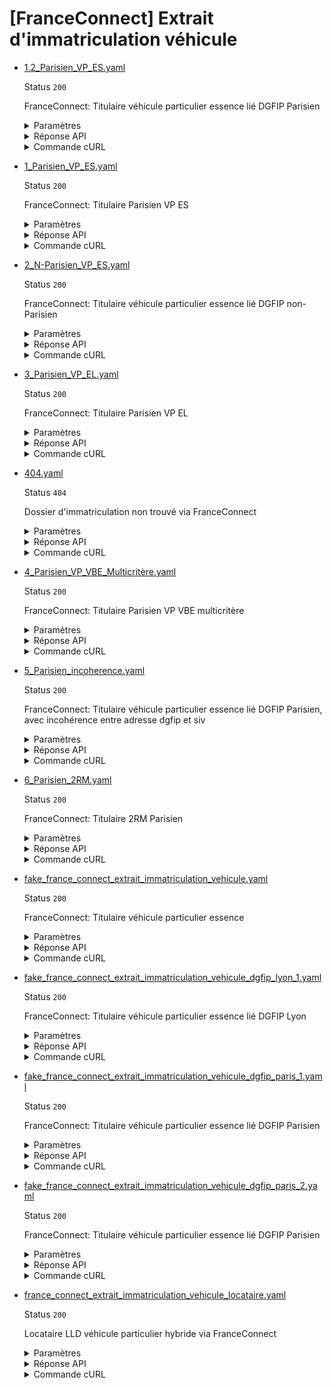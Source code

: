 # [FranceConnect] Extrait d'immatriculation véhicule
* [1.2_Parisien_VP_ES.yaml](1.2_Parisien_VP_ES.yaml)

  Status `200`

  FranceConnect: Titulaire véhicule particulier essence lié DGFIP Parisien

  <details><summary>Paramètres</summary>
  <p>

  ```json
  {
    "immatriculation": "ZB-383-DK"
  }
  ```

  </p>
  </details>

  <details><summary>Réponse API</summary>
  <p>

  ```json
  {
    "data": {
      "identite_particulier": {
        "nom": "CIS CINQUANTEUN",
        "prenom": "PRENOM GAUTIER",
        "sexe_etat_civil": "M",
        "annee_date_naissance": 1951,
        "mois_date_naissance": 8,
        "jour_date_naissance": 25,
        "code_departement_naissance": "75"
      },
      "adresse_particulier": {
        "complement_information": null,
        "num_voie": "172",
        "type_voie": "BOULEVARD",
        "libelle_voie": "SAINT GERMAIN",
        "code_postal_ville": "75006",
        "libelle_commune": "PARIS",
        "lieu_dit": null,
        "etage_escalier_appartement": null,
        "extension": null,
        "pays": "FRANCE"
      },
      "statut_rattachement": "titulaire",
      "donnees_immatriculation_vehicule": {
        "numero_immatriculation": "ZA-383-DK",
        "date_premiere_immatriculation": "2017-01-19",
        "statut_location": {
          "code": null,
          "label": null
        }
      },
      "caracteristiques_techniques_vehicule": {
        "marque": "PORSCHE",
        "type_variante_version": "9PAED2202",
        "denomination_commerciale": "CAYENNE",
        "masse_charge_maximale": 3080,
        "categorie_vehicule": {
          "code": "M1",
          "label": "Véhicule de transport de personnes comportant au maximum 8 places assises outre le siège du conducteur"
        },
        "genre_national": {
          "code": "VP",
          "label": "Véhicule Particulier"
        },
        "cylindree": 4511,
        "type_carburant": {
          "code": "ES",
          "label": "Essence"
        },
        "taux_co2": 378,
        "classe_environnementale": {
          "code": "Euro 4",
          "label": "Norme européenne d'émission Euro 4"
        }
      }
    },
    "links": {
    },
    "meta": {
    }
  }
  ```

  </p>
  </details>

  <details><summary>Commande cURL</summary>
  <p>

  ```bash
  curl -H "Authorization: Bearer $token_france_connect" --url "https://staging.particulier.api.gouv.fr/v3/ants/extrait_immatriculation_vehicule/france_connect?recipient=13002526500013"
  ```

  </p>
  </details>
* [1_Parisien_VP_ES.yaml](1_Parisien_VP_ES.yaml)

  Status `200`

  FranceConnect: Titulaire Parisien VP ES

  <details><summary>Paramètres</summary>
  <p>

  ```json
  {
    "immatriculation": "TM-001-KB"
  }
  ```

  </p>
  </details>

  <details><summary>Réponse API</summary>
  <p>

  ```json
  {
    "data": {
      "identite_particulier": {
        "nom": "CIS CINQUANTESEPT",
        "prenom": "PRENOM CHARLES",
        "sexe_etat_civil": "M",
        "annee_date_naissance": 1960,
        "mois_date_naissance": 4,
        "jour_date_naissance": 19,
        "code_departement_naissance": "70"
      },
      "adresse_particulier": {
        "complement_information": null,
        "num_voie": "8",
        "type_voie": "RUE",
        "libelle_voie": "JULIEN LACROIX",
        "code_postal_ville": "75020",
        "libelle_commune": "PARIS",
        "lieu_dit": null,
        "etage_escalier_appartement": null,
        "extension": null,
        "pays": "FRANCE"
      },
      "statut_rattachement": "titulaire",
      "donnees_immatriculation_vehicule": {
        "numero_immatriculation": "TM-001-KB",
        "date_premiere_immatriculation": "2017-01-19",
        "statut_location": {
          "code": null,
          "label": null
        }
      },
      "caracteristiques_techniques_vehicule": {
        "marque": "MAZDA",
        "type_variante_version": "CR1L8DXFABAAAAN",
        "denomination_commerciale": "MAZDA",
        "masse_charge_maximale": 2090,
        "categorie_vehicule": {
          "code": "M1",
          "label": "Véhicule de transport de personnes comportant au maximum 8 places assises outre le siège du conducteur"
        },
        "genre_national": {
          "code": "VP",
          "label": "Véhicule Particulier"
        },
        "cylindree": 1798,
        "type_carburant": {
          "code": "ES",
          "label": "Essence"
        },
        "taux_co2": 190,
        "classe_environnementale": {
          "code": "Euro 4",
          "label": "Norme européenne d'émission Euro 4"
        }
      }
    },
    "links": {
    },
    "meta": {
    }
  }
  ```

  </p>
  </details>

  <details><summary>Commande cURL</summary>
  <p>

  ```bash
  curl -H "Authorization: Bearer $token_france_connect" --url "https://staging.particulier.api.gouv.fr/v3/ants/extrait_immatriculation_vehicule/france_connect?recipient=13002526500013"
  ```

  </p>
  </details>
* [2_N-Parisien_VP_ES.yaml](2_N-Parisien_VP_ES.yaml)

  Status `200`

  FranceConnect: Titulaire véhicule particulier essence lié DGFIP non-Parisien

  <details><summary>Paramètres</summary>
  <p>

  ```json
  {
    "immatriculation": "TM-002-KB"
  }
  ```

  </p>
  </details>

  <details><summary>Réponse API</summary>
  <p>

  ```json
  {
    "data": {
      "identite_particulier": {
        "nom": "CIS QUARANTESIX",
        "prenom": "PNM EMMA",
        "sexe_etat_civil": "F",
        "annee_date_naissance": 1947,
        "mois_date_naissance": 5,
        "jour_date_naissance": 20,
        "code_departement_naissance": "75"
      },
      "adresse_particulier": {
        "complement_information": null,
        "num_voie": "100",
        "type_voie": "BOULEVARD",
        "libelle_voie": "BAILLE",
        "code_postal_ville": "13005",
        "libelle_commune": "MARSEILLE",
        "lieu_dit": null,
        "etage_escalier_appartement": null,
        "extension": null,
        "pays": "FRANCE"
      },
      "statut_rattachement": "titulaire",
      "donnees_immatriculation_vehicule": {
        "numero_immatriculation": "TM-002-KB",
        "date_premiere_immatriculation": "2017-01-19",
        "statut_location": {
          "code": null,
          "label": null
        }
      },
      "caracteristiques_techniques_vehicule": {
        "marque": "MAZDA",
        "type_variante_version": "CR1L8DXFABAAAAN",
        "denomination_commerciale": "MAZDA",
        "masse_charge_maximale": 2090,
        "categorie_vehicule": {
          "code": "M1",
          "label": "Véhicule de transport de personnes comportant au maximum 8 places assises outre le siège du conducteur"
        },
        "genre_national": {
          "code": "VP",
          "label": "Véhicule Particulier"
        },
        "cylindree": 1798,
        "type_carburant": {
          "code": "ES",
          "label": "Essence"
        },
        "taux_co2": 190,
        "classe_environnementale": {
          "code": "Euro 4",
          "label": "Norme européenne d'émission Euro 4"
        }
      }
    },
    "links": {
    },
    "meta": {
    }
  }
  ```

  </p>
  </details>

  <details><summary>Commande cURL</summary>
  <p>

  ```bash
  curl -H "Authorization: Bearer $token_france_connect" --url "https://staging.particulier.api.gouv.fr/v3/ants/extrait_immatriculation_vehicule/france_connect?recipient=13002526500013"
  ```

  </p>
  </details>
* [3_Parisien_VP_EL.yaml](3_Parisien_VP_EL.yaml)

  Status `200`

  FranceConnect: Titulaire Parisien VP EL

  <details><summary>Paramètres</summary>
  <p>

  ```json
  {
    "immatriculation": "TM-003-KB"
  }
  ```

  </p>
  </details>

  <details><summary>Réponse API</summary>
  <p>

  ```json
  {
    "data": {
      "identite_particulier": {
        "nom": "CIS CINQUANTESEPT",
        "prenom": "PRENOM CHARLES",
        "sexe_etat_civil": "M",
        "annee_date_naissance": 1960,
        "mois_date_naissance": 4,
        "jour_date_naissance": 19,
        "code_departement_naissance": "70"
      },
      "adresse_particulier": {
        "complement_information": null,
        "num_voie": "8",
        "type_voie": "RUE",
        "libelle_voie": "JULIEN LACROIX",
        "code_postal_ville": "75020",
        "libelle_commune": "PARIS",
        "lieu_dit": null,
        "etage_escalier_appartement": null,
        "extension": null,
        "pays": "FRANCE"
      },
      "statut_rattachement": "titulaire",
      "donnees_immatriculation_vehicule": {
        "numero_immatriculation": "TM-003-KB",
        "date_premiere_immatriculation": "2021-01-01",
        "statut_location": {
          "code": null,
          "label": null
        }
      },
      "caracteristiques_techniques_vehicule": {
        "marque": "PEUGEOT",
        "type_variante_version": "WB9HR8",
        "denomination_commerciale": "207",
        "masse_charge_maximale": 1500,
        "categorie_vehicule": {
          "code": "M1",
          "label": "Véhicule de transport de personnes comportant au maximum 8 places assises outre le siège du conducteur"
        },
        "genre_national": {
          "code": "VP",
          "label": "Véhicule Particulier"
        },
        "cylindree": 1798,
        "type_carburant": {
          "code": "EL",
          "label": "Électricité"
        },
        "taux_co2": 0,
        "classe_environnementale": {
          "code": "Euro 4",
          "label": "Norme européenne d'émission Euro 4"
        }
      }
    },
    "links": {
    },
    "meta": {
    }
  }
  ```

  </p>
  </details>

  <details><summary>Commande cURL</summary>
  <p>

  ```bash
  curl -H "Authorization: Bearer $token_france_connect" --url "https://staging.particulier.api.gouv.fr/v3/ants/extrait_immatriculation_vehicule/france_connect?recipient=13002526500013"
  ```

  </p>
  </details>
* [404.yaml](404.yaml)

  Status `404`

  Dossier d'immatriculation non trouvé via FranceConnect

  <details><summary>Paramètres</summary>
  <p>

  ```json
  {
    "immatriculation": "XX-404-FC"
  }
  ```

  </p>
  </details>

  <details><summary>Réponse API</summary>
  <p>

  ```json
  {
    "errors": [
      {
        "code": "42003",
        "title": "Entité non trouvée",
        "detail": "Le ou les paramètre(s) d'entrée n'existent pas, ne sont pas connus, ou ne comportent aucune information pour cet appel. Veuillez vérifier que votre recherche est couverte par le périmètre de l'API.",
        "source": {
        },
        "meta": {
          "provider": "ANTS"
        }
      }
    ]
  }
  ```

  </p>
  </details>

  <details><summary>Commande cURL</summary>
  <p>

  ```bash
  curl -H "Authorization: Bearer $token_france_connect" --url "https://staging.particulier.api.gouv.fr/v3/ants/extrait_immatriculation_vehicule/france_connect?recipient=13002526500013"
  ```

  </p>
  </details>
* [4_Parisien_VP_VBE_Multicritère.yaml](4_Parisien_VP_VBE_Multicritère.yaml)

  Status `200`

  FranceConnect: Titulaire Parisien VP VBE multicritère

  <details><summary>Paramètres</summary>
  <p>

  ```json
  {
    "immatriculation": "TM-004-KB"
  }
  ```

  </p>
  </details>

  <details><summary>Réponse API</summary>
  <p>

  ```json
  {
    "data": {
      "identite_particulier": {
        "nom": "CIS CINQUANTESEPT",
        "prenom": "PRENOM CHARLES",
        "sexe_etat_civil": "M",
        "annee_date_naissance": 1960,
        "mois_date_naissance": 4,
        "jour_date_naissance": 19,
        "code_departement_naissance": "70"
      },
      "adresse_particulier": {
        "complement_information": null,
        "num_voie": "8",
        "type_voie": "RUE",
        "libelle_voie": "JULIEN LACROIX",
        "code_postal_ville": "75020",
        "libelle_commune": "PARIS",
        "lieu_dit": null,
        "etage_escalier_appartement": null,
        "extension": null,
        "pays": "FRANCE"
      },
      "statut_rattachement": "titulaire",
      "donnees_immatriculation_vehicule": {
        "numero_immatriculation": "TM-004-KB",
        "date_premiere_immatriculation": "2020-03-30",
        "statut_location": {
          "code": null,
          "label": null
        }
      },
      "caracteristiques_techniques_vehicule": {
        "marque": "PEUGEOT",
        "type_variante_version": "CR1L8DXFABAAAAN",
        "denomination_commerciale": "WB9HR8",
        "masse_charge_maximale": 2090,
        "categorie_vehicule": {
          "code": "M1",
          "label": "Véhicule de transport de personnes comportant au maximum 8 places assises outre le siège du conducteur"
        },
        "genre_national": {
          "code": "CTTE",
          "label": "Véhicule Particulier"
        },
        "cylindree": 120,
        "type_carburant": {
          "code": "EG",
          "label": "Bicarburation essence-GPL"
        },
        "taux_co2": 120,
        "classe_environnementale": {
          "code": "Euro 4",
          "label": "Norme européenne d'émission Euro 4"
        }
      }
    },
    "links": {
    },
    "meta": {
    }
  }
  ```

  </p>
  </details>

  <details><summary>Commande cURL</summary>
  <p>

  ```bash
  curl -H "Authorization: Bearer $token_france_connect" --url "https://staging.particulier.api.gouv.fr/v3/ants/extrait_immatriculation_vehicule/france_connect?recipient=13002526500013"
  ```

  </p>
  </details>
* [5_Parisien_incoherence.yaml](5_Parisien_incoherence.yaml)

  Status `200`

  FranceConnect: Titulaire véhicule particulier essence lié DGFIP Parisien, avec incohérence entre adresse dgfip et siv

  <details><summary>Paramètres</summary>
  <p>

  ```json
  {
    "immatriculation": "TM-005-KB"
  }
  ```

  </p>
  </details>

  <details><summary>Réponse API</summary>
  <p>

  ```json
  {
    "data": {
      "identite_particulier": {
        "nom": "CIS CINQUANTESEPT",
        "prenom": "PRENOM CHARLES",
        "sexe_etat_civil": "M",
        "annee_date_naissance": 1960,
        "mois_date_naissance": 4,
        "jour_date_naissance": 19,
        "code_departement_naissance": "70"
      },
      "adresse_particulier": {
        "complement_information": null,
        "num_voie": "8",
        "type_voie": "RUE",
        "libelle_voie": "JULIEN LACROIX",
        "code_postal_ville": "75020",
        "libelle_commune": "PARIS",
        "lieu_dit": null,
        "etage_escalier_appartement": null,
        "extension": null,
        "pays": "FRANCE"
      },
      "statut_rattachement": "titulaire",
      "donnees_immatriculation_vehicule": {
        "numero_immatriculation": "TM-005-KB",
        "date_premiere_immatriculation": "2017-01-19",
        "statut_location": {
          "code": null,
          "label": null
        }
      },
      "caracteristiques_techniques_vehicule": {
        "marque": "MAZDA",
        "type_variante_version": "CR1L8DXFABAAAAN",
        "denomination_commerciale": "MAZDA",
        "masse_charge_maximale": 2090,
        "categorie_vehicule": {
          "code": "M1",
          "label": "Véhicule de transport de personnes comportant au maximum 8 places assises outre le siège du conducteur"
        },
        "genre_national": {
          "code": "VP",
          "label": "Véhicule Particulier"
        },
        "cylindree": 1798,
        "type_carburant": {
          "code": "ES",
          "label": "Essence"
        },
        "taux_co2": 190,
        "classe_environnementale": {
          "code": "Euro 4",
          "label": "Norme européenne d'émission Euro 4"
        }
      }
    },
    "links": {
    },
    "meta": {
    }
  }
  ```

  </p>
  </details>

  <details><summary>Commande cURL</summary>
  <p>

  ```bash
  curl -H "Authorization: Bearer $token_france_connect" --url "https://staging.particulier.api.gouv.fr/v3/ants/extrait_immatriculation_vehicule/france_connect?recipient=13002526500013"
  ```

  </p>
  </details>
* [6_Parisien_2RM.yaml](6_Parisien_2RM.yaml)

  Status `200`

  FranceConnect: Titulaire 2RM Parisien

  <details><summary>Paramètres</summary>
  <p>

  ```json
  {
    "immatriculation": "TM-006-KB"
  }
  ```

  </p>
  </details>

  <details><summary>Réponse API</summary>
  <p>

  ```json
  {
    "data": {
      "identite_particulier": {
        "nom": "CIS CINQUANTESEPT",
        "prenom": "PRENOM CHARLES",
        "sexe_etat_civil": "M",
        "annee_date_naissance": 1960,
        "mois_date_naissance": 4,
        "jour_date_naissance": 19,
        "code_departement_naissance": "70"
      },
      "adresse_particulier": {
        "complement_information": null,
        "num_voie": "8",
        "type_voie": "RUE",
        "libelle_voie": "JULIEN LACROIX",
        "code_postal_ville": "75020",
        "libelle_commune": "PARIS",
        "lieu_dit": null,
        "etage_escalier_appartement": null,
        "extension": null,
        "pays": "FRANCE"
      },
      "statut_rattachement": "titulaire",
      "donnees_immatriculation_vehicule": {
        "numero_immatriculation": "TM-006-KB",
        "date_premiere_immatriculation": "2022-07-20",
        "statut_location": {
          "code": null,
          "label": null
        }
      },
      "caracteristiques_techniques_vehicule": {
        "marque": "MAZDA",
        "type_variante_version": "CR1L8DXFABAAAAN",
        "denomination_commerciale": "MAZDA",
        "masse_charge_maximale": 342,
        "categorie_vehicule": {
          "code": "L3e-A1",
          "label": "Véhicule de transport de personnes comportant au maximum 8 places assises outre le siège du conducteur"
        },
        "genre_national": {
          "code": "MTL",
          "label": "Véhicule Particulier"
        },
        "cylindree": 125,
        "type_carburant": {
          "code": "ES",
          "label": "Essence"
        },
        "taux_co2": 54,
        "classe_environnementale": {
          "code": "Euro 4",
          "label": "Norme européenne d'émission Euro 4"
        }
      },
      "links": {
      },
      "meta": {
      }
    }
  }
  ```

  </p>
  </details>

  <details><summary>Commande cURL</summary>
  <p>

  ```bash
  curl -H "Authorization: Bearer $token_france_connect" --url "https://staging.particulier.api.gouv.fr/v3/ants/extrait_immatriculation_vehicule/france_connect?recipient=13002526500013"
  ```

  </p>
  </details>
* [fake_france_connect_extrait_immatriculation_vehicule.yaml](fake_france_connect_extrait_immatriculation_vehicule.yaml)

  Status `200`

  FranceConnect: Titulaire véhicule particulier essence

  <details><summary>Paramètres</summary>
  <p>

  ```json
  {
    "immatriculation": "FC-123-AB"
  }
  ```

  </p>
  </details>

  <details><summary>Réponse API</summary>
  <p>

  ```json
  {
    "data": {
      "identite_particulier": {
        "nom": "DELATOUR",
        "prenom": "THOMAS",
        "sexe_etat_civil": "M",
        "annee_date_naissance": 1985,
        "mois_date_naissance": 3,
        "jour_date_naissance": 15,
        "code_departement_naissance": "75"
      },
      "adresse_particulier": {
        "complement_information": null,
        "num_voie": "12",
        "type_voie": "RUE",
        "libelle_voie": "DE LA PAIX",
        "code_postal_ville": "75011",
        "libelle_commune": "PARIS",
        "lieu_dit": null,
        "etage_escalier_appartement": null,
        "extension": null,
        "pays": "FRANCE"
      },
      "statut_rattachement": "titulaire",
      "donnees_immatriculation_vehicule": {
        "numero_immatriculation": "FC-123-AB",
        "date_premiere_immatriculation": "2021-04-16",
        "statut_location": {
          "code": null,
          "label": null
        }
      },
      "caracteristiques_techniques_vehicule": {
        "marque": "PEUGEOT",
        "type_variante_version": "FCDEF-G1H234",
        "denomination_commerciale": "3008",
        "masse_charge_maximale": 1890,
        "categorie_vehicule": {
          "code": "M1",
          "label": "Véhicule de transport de personnes comportant au maximum 8 places assises outre le siège du conducteur"
        },
        "genre_national": {
          "code": "VP",
          "label": "Véhicule Particulier"
        },
        "cylindree": 1600,
        "type_carburant": {
          "code": "ES",
          "label": "Essence"
        },
        "taux_co2": 115,
        "classe_environnementale": {
          "code": "Euro 6d",
          "label": "Norme européenne d'émission Euro 6d"
        }
      }
    },
    "links": {
    },
    "meta": {
    }
  }
  ```

  </p>
  </details>

  <details><summary>Commande cURL</summary>
  <p>

  ```bash
  curl -H "Authorization: Bearer $token_france_connect" --url "https://staging.particulier.api.gouv.fr/v3/ants/extrait_immatriculation_vehicule/france_connect?recipient=13002526500013"
  ```

  </p>
  </details>
* [fake_france_connect_extrait_immatriculation_vehicule_dgfip_lyon_1.yaml](fake_france_connect_extrait_immatriculation_vehicule_dgfip_lyon_1.yaml)

  Status `200`

  FranceConnect: Titulaire véhicule particulier essence lié DGFIP Lyon

  <details><summary>Paramètres</summary>
  <p>

  ```json
  {
    "immatriculation": "ZA-387-DK"
  }
  ```

  </p>
  </details>

  <details><summary>Réponse API</summary>
  <p>

  ```json
  {
    "data": {
      "identite_particulier": {
        "nom": "CIS CINQUANTESEPT",
        "prenom": "PRENOM CHARLES",
        "sexe_etat_civil": "M",
        "annee_date_naissance": 1957,
        "mois_date_naissance": 7,
        "jour_date_naissance": 12,
        "code_departement_naissance": "69"
      },
      "adresse_particulier": {
        "complement_information": null,
        "num_voie": "5",
        "type_voie": "PLACE",
        "libelle_voie": "BERTONE",
        "code_postal_ville": "69004",
        "libelle_commune": "LYON",
        "lieu_dit": null,
        "etage_escalier_appartement": "APPARTEMENT A56",
        "extension": null,
        "pays": "FRANCE"
      },
      "statut_rattachement": "titulaire",
      "donnees_immatriculation_vehicule": {
        "numero_immatriculation": "ZA-387-DK",
        "date_premiere_immatriculation": "2017-01-19",
        "statut_location": {
          "code": null,
          "label": null
        }
      },
      "caracteristiques_techniques_vehicule": {
        "marque": "VOLKSWAGEN",
        "type_variante_version": "16AACCZAX0FM6FM62Q030N7MGVIVR0",
        "denomination_commerciale": "JETTA",
        "masse_charge_maximale": 1920,
        "categorie_vehicule": {
          "code": "M1",
          "label": "Véhicule de transport de personnes comportant au maximum 8 places assises outre le siège du conducteur"
        },
        "genre_national": {
          "code": "VP",
          "label": "Véhicule Particulier"
        },
        "cylindree": 1984,
        "type_carburant": {
          "code": "ES",
          "label": "Essence"
        },
        "taux_co2": 167,
        "classe_environnementale": {
          "code": "Euro 5",
          "label": "Norme européenne d'émission Euro 5"
        }
      }
    },
    "links": {
    },
    "meta": {
    }
  }
  ```

  </p>
  </details>

  <details><summary>Commande cURL</summary>
  <p>

  ```bash
  curl -H "Authorization: Bearer $token_france_connect" --url "https://staging.particulier.api.gouv.fr/v3/ants/extrait_immatriculation_vehicule/france_connect?recipient=13002526500013"
  ```

  </p>
  </details>
* [fake_france_connect_extrait_immatriculation_vehicule_dgfip_paris_1.yaml](fake_france_connect_extrait_immatriculation_vehicule_dgfip_paris_1.yaml)

  Status `200`

  FranceConnect: Titulaire véhicule particulier essence lié DGFIP Parisien

  <details><summary>Paramètres</summary>
  <p>

  ```json
  {
    "immatriculation": "ZA-378-DK"
  }
  ```

  </p>
  </details>

  <details><summary>Réponse API</summary>
  <p>

  ```json
  {
    "data": {
      "identite_particulier": {
        "nom": "CIS QUARANTESEPT",
        "prenom": "PRENOM YVES",
        "sexe_etat_civil": "M",
        "annee_date_naissance": 1947,
        "mois_date_naissance": 5,
        "jour_date_naissance": 20,
        "code_departement_naissance": "75"
      },
      "adresse_particulier": {
        "complement_information": null,
        "num_voie": "8",
        "type_voie": "RUE",
        "libelle_voie": "JULIEN LACROIX",
        "code_postal_ville": "75020",
        "libelle_commune": "PARIS",
        "lieu_dit": null,
        "etage_escalier_appartement": null,
        "extension": null,
        "pays": "FRANCE"
      },
      "statut_rattachement": "titulaire",
      "donnees_immatriculation_vehicule": {
        "numero_immatriculation": "ZA-378-DK",
        "date_premiere_immatriculation": "2017-01-19",
        "statut_location": {
          "code": null,
          "label": null
        }
      },
      "caracteristiques_techniques_vehicule": {
        "marque": "MAZDA",
        "type_variante_version": "CR1L8DXFABAAAAN",
        "denomination_commerciale": "MAZDA",
        "masse_charge_maximale": 2090,
        "categorie_vehicule": {
          "code": "M1",
          "label": "Véhicule de transport de personnes comportant au maximum 8 places assises outre le siège du conducteur"
        },
        "genre_national": {
          "code": "VP",
          "label": "Véhicule Particulier"
        },
        "cylindree": 1798,
        "type_carburant": {
          "code": "ES",
          "label": "Essence"
        },
        "taux_co2": 190,
        "classe_environnementale": {
          "code": "Euro 4",
          "label": "Norme européenne d'émission Euro 4"
        }
      }
    },
    "links": {
    },
    "meta": {
    }
  }
  ```

  </p>
  </details>

  <details><summary>Commande cURL</summary>
  <p>

  ```bash
  curl -H "Authorization: Bearer $token_france_connect" --url "https://staging.particulier.api.gouv.fr/v3/ants/extrait_immatriculation_vehicule/france_connect?recipient=13002526500013"
  ```

  </p>
  </details>
* [fake_france_connect_extrait_immatriculation_vehicule_dgfip_paris_2.yaml](fake_france_connect_extrait_immatriculation_vehicule_dgfip_paris_2.yaml)

  Status `200`

  FranceConnect: Titulaire véhicule particulier essence lié DGFIP Parisien

  <details><summary>Paramètres</summary>
  <p>

  ```json
  {
    "immatriculation": "ZA-383-DK"
  }
  ```

  </p>
  </details>

  <details><summary>Réponse API</summary>
  <p>

  ```json
  {
    "data": {
      "identite_particulier": {
        "nom": "CIS CINQUANTEUN",
        "prenom": "PRENOM GAUTIER",
        "sexe_etat_civil": "M",
        "annee_date_naissance": 1951,
        "mois_date_naissance": 8,
        "jour_date_naissance": 25,
        "code_departement_naissance": "75"
      },
      "adresse_particulier": {
        "complement_information": null,
        "num_voie": "172",
        "type_voie": "BOULEVARD",
        "libelle_voie": "SAINT GERMAIN",
        "code_postal_ville": "75006",
        "libelle_commune": "PARIS",
        "lieu_dit": null,
        "etage_escalier_appartement": null,
        "extension": null,
        "pays": "FRANCE"
      },
      "statut_rattachement": "titulaire",
      "donnees_immatriculation_vehicule": {
        "numero_immatriculation": "ZA-383-DK",
        "date_premiere_immatriculation": "2017-01-19",
        "statut_location": {
          "code": null,
          "label": null
        }
      },
      "caracteristiques_techniques_vehicule": {
        "marque": "PORSCHE",
        "type_variante_version": "9PAED2202",
        "denomination_commerciale": "CAYENNE",
        "masse_charge_maximale": 3080,
        "categorie_vehicule": {
          "code": "M1",
          "label": "Véhicule de transport de personnes comportant au maximum 8 places assises outre le siège du conducteur"
        },
        "genre_national": {
          "code": "VP",
          "label": "Véhicule Particulier"
        },
        "cylindree": 4511,
        "type_carburant": {
          "code": "ES",
          "label": "Essence"
        },
        "taux_co2": 378,
        "classe_environnementale": {
          "code": "Euro 4",
          "label": "Norme européenne d'émission Euro 4"
        }
      }
    },
    "links": {
    },
    "meta": {
    }
  }
  ```

  </p>
  </details>

  <details><summary>Commande cURL</summary>
  <p>

  ```bash
  curl -H "Authorization: Bearer $token_france_connect" --url "https://staging.particulier.api.gouv.fr/v3/ants/extrait_immatriculation_vehicule/france_connect?recipient=13002526500013"
  ```

  </p>
  </details>
* [france_connect_extrait_immatriculation_vehicule_locataire.yaml](france_connect_extrait_immatriculation_vehicule_locataire.yaml)

  Status `200`

  Locataire LLD véhicule particulier hybride via FranceConnect

  <details><summary>Paramètres</summary>
  <p>

  ```json
  {
    "immatriculation": "FC-456-CD"
  }
  ```

  </p>
  </details>

  <details><summary>Réponse API</summary>
  <p>

  ```json
  {
    "data": {
      "identite_particulier": {
        "nom": "CUILLERE",
        "prenom": "PAUL",
        "sexe_etat_civil": "M",
        "annee_date_naissance": 1992,
        "mois_date_naissance": 11,
        "jour_date_naissance": 8,
        "code_departement_naissance": "42"
      },
      "adresse_particulier": {
        "complement_information": "Résidence Jeunes",
        "num_voie": "8",
        "type_voie": "PLACE",
        "libelle_voie": "DU MARCHE",
        "code_postal_ville": "42000",
        "libelle_commune": "SAINT-ETIENNE",
        "lieu_dit": null,
        "etage_escalier_appartement": null,
        "extension": null,
        "pays": "FRANCE"
      },
      "statut_rattachement": "locataire",
      "donnees_immatriculation_vehicule": {
        "numero_immatriculation": "FC-456-CD",
        "date_premiere_immatriculation": "2024-01-23",
        "statut_location": {
          "code": "LLD",
          "label": "Location Longue Durée"
        }
      },
      "caracteristiques_techniques_vehicule": {
        "marque": "TOYOTA",
        "type_variante_version": "FCGHI-J2K567",
        "denomination_commerciale": "COROLLA",
        "masse_charge_maximale": 1610,
        "categorie_vehicule": {
          "code": "M1",
          "label": "Véhicule de transport de personnes comportant au maximum 8 places assises outre le siège du conducteur"
        },
        "genre_national": {
          "code": "VP",
          "label": "Véhicule Particulier"
        },
        "cylindree": 1800,
        "type_carburant": {
          "code": "HE",
          "label": "Hybride électrique"
        },
        "taux_co2": 92,
        "classe_environnementale": {
          "code": "Euro 6e",
          "label": "Norme européenne d'émission Euro 6e"
        }
      }
    },
    "links": {
    },
    "meta": {
    }
  }
  ```

  </p>
  </details>

  <details><summary>Commande cURL</summary>
  <p>

  ```bash
  curl -H "Authorization: Bearer $token_france_connect" --url "https://staging.particulier.api.gouv.fr/v3/ants/extrait_immatriculation_vehicule/france_connect?recipient=13002526500013"
  ```

  </p>
  </details>
